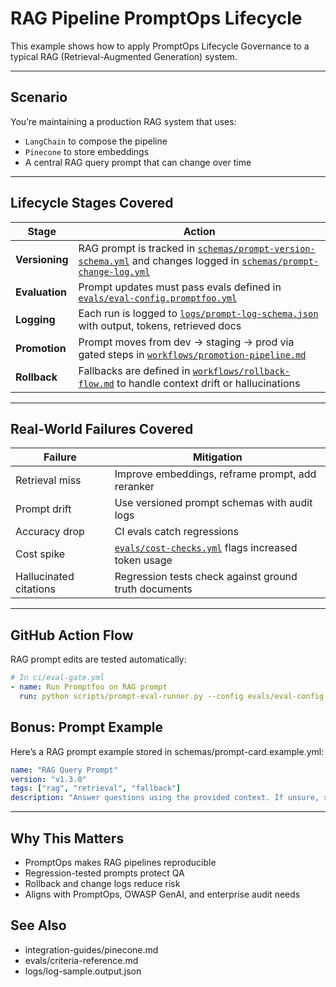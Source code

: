 # RAG Pipeline PromptOps Lifecycle

This example shows how to apply PromptOps Lifecycle Governance to a typical RAG (Retrieval-Augmented Generation) system.

---

## Scenario

You’re maintaining a production RAG system that uses:

- `LangChain` to compose the pipeline
- `Pinecone` to store embeddings
- A central RAG query prompt that can change over time

---

## Lifecycle Stages Covered

| Stage          | Action                                                                                                                                                                                               |
| -------------- | ---------------------------------------------------------------------------------------------------------------------------------------------------------------------------------------------------- |
| **Versioning** | RAG prompt is tracked in [`schemas/prompt-version-schema.yml`](../../schemas/prompt-version-schema.yml) and changes logged in [`schemas/prompt-change-log.yml`](../../schemas/prompt-change-log.yml) |
| **Evaluation** | Prompt updates must pass evals defined in [`evals/eval-config.promptfoo.yml`](../../evals/eval-config.promptfoo.yml)                                                                                 |
| **Logging**    | Each run is logged to [`logs/prompt-log-schema.json`](../../logs/prompt-log-schema.json) with output, tokens, retrieved docs                                                                         |
| **Promotion**  | Prompt moves from dev → staging → prod via gated steps in [`workflows/promotion-pipeline.md`](../../workflows/promotion-pipeline.md)                                                                 |
| **Rollback**   | Fallbacks are defined in [`workflows/rollback-flow.md`](../../workflows/rollback-flow.md) to handle context drift or hallucinations                                                                  |

---

## Real-World Failures Covered

| Failure                | Mitigation                                                                         |
| ---------------------- | ---------------------------------------------------------------------------------- |
| Retrieval miss         | Improve embeddings, reframe prompt, add reranker                                   |
| Prompt drift           | Use versioned prompt schemas with audit logs                                       |
| Accuracy drop          | CI evals catch regressions                                                         |
| Cost spike             | [`evals/cost-checks.yml`](../../evals/cost-checks.yml) flags increased token usage |
| Hallucinated citations | Regression tests check against ground truth documents                              |

---

## GitHub Action Flow

RAG prompt edits are tested automatically:

```yaml
# In ci/eval-gate.yml
- name: Run Promptfoo on RAG prompt
  run: python scripts/prompt-eval-runner.py --config evals/eval-config.promptfoo.yml
```

## Bonus: Prompt Example

Here’s a RAG prompt example stored in schemas/prompt-card.example.yml:

```yaml
name: "RAG Query Prompt"
version: "v1.3.0"
tags: ["rag", "retrieval", "fallback"]
description: "Answer questions using the provided context. If unsure, say 'Not enough information.'"
```

---

## Why This Matters

- PromptOps makes RAG pipelines reproducible
- Regression-tested prompts protect QA
- Rollback and change logs reduce risk
- Aligns with PromptOps, OWASP GenAI, and enterprise audit needs

## See Also

- integration-guides/pinecone.md
- evals/criteria-reference.md
- logs/log-sample.output.json
